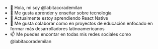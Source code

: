 - 👋 Hola, mi soy @labitacorademilan
- 👀 Me gusta aprender y enseñar sobre tecnología
- 🌱  Actualmente estoy aprendiendo React Native
- 💞️ Me gusta colaborar como en proyectos de educación enfocado en formar más desarrolladores latinoamericanos
- 📫 Me puedes encontar en todas mis redes sociales como @labitacorademilan


